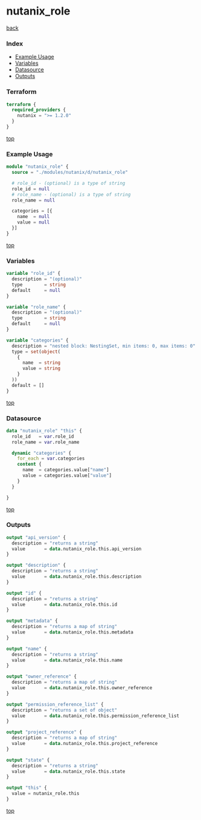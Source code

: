 # nutanix_role

[back](../nutanix.md)

### Index

- [Example Usage](#example-usage)
- [Variables](#variables)
- [Datasource](#datasource)
- [Outputs](#outputs)

### Terraform

```terraform
terraform {
  required_providers {
    nutanix = ">= 1.2.0"
  }
}
```

[top](#index)

### Example Usage

```terraform
module "nutanix_role" {
  source = "./modules/nutanix/d/nutanix_role"

  # role_id - (optional) is a type of string
  role_id = null
  # role_name - (optional) is a type of string
  role_name = null

  categories = [{
    name  = null
    value = null
  }]
}
```

[top](#index)

### Variables

```terraform
variable "role_id" {
  description = "(optional)"
  type        = string
  default     = null
}

variable "role_name" {
  description = "(optional)"
  type        = string
  default     = null
}

variable "categories" {
  description = "nested block: NestingSet, min items: 0, max items: 0"
  type = set(object(
    {
      name  = string
      value = string
    }
  ))
  default = []
}
```

[top](#index)

### Datasource

```terraform
data "nutanix_role" "this" {
  role_id   = var.role_id
  role_name = var.role_name

  dynamic "categories" {
    for_each = var.categories
    content {
      name  = categories.value["name"]
      value = categories.value["value"]
    }
  }

}
```

[top](#index)

### Outputs

```terraform
output "api_version" {
  description = "returns a string"
  value       = data.nutanix_role.this.api_version
}

output "description" {
  description = "returns a string"
  value       = data.nutanix_role.this.description
}

output "id" {
  description = "returns a string"
  value       = data.nutanix_role.this.id
}

output "metadata" {
  description = "returns a map of string"
  value       = data.nutanix_role.this.metadata
}

output "name" {
  description = "returns a string"
  value       = data.nutanix_role.this.name
}

output "owner_reference" {
  description = "returns a map of string"
  value       = data.nutanix_role.this.owner_reference
}

output "permission_reference_list" {
  description = "returns a set of object"
  value       = data.nutanix_role.this.permission_reference_list
}

output "project_reference" {
  description = "returns a map of string"
  value       = data.nutanix_role.this.project_reference
}

output "state" {
  description = "returns a string"
  value       = data.nutanix_role.this.state
}

output "this" {
  value = nutanix_role.this
}
```

[top](#index)